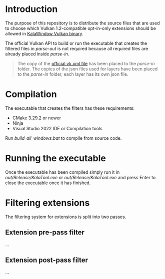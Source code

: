 # Introduction

The purpose of this repository is to distribute the source files that are used to choose which Vulkan 1.2-compatible opt-in-only extensions should be allowed in [KalaWindow Vulkan binary](https://github.com/KalaKit/KalaWindow).

The official Vulkan API to build or run the executable that creates the filtered files in *parse-out* is not required because all required files are already placed inside *parse-in*.

> The copy of the [official vk.xml file](https://github.com/KhronosGroup/Vulkan-Docs/blob/main/xml/vk.xml) has been placed to the *parse-in* folder.
> The copies of the json files used for layers have been placed to the *parse-in* folder, each layer has its own json file.

# Compilation

The executable that creates the filters has these requirements:
- CMake 3.29.2 or newer
- Ninja
- Visual Studio 2022 IDE or Compilation tools

Run *build_all_windows.bat* to compile from source code.

# Running the executable

Once the executable has been compiled simply run it in *out/Release/KalaTool.exe* or *out/Release/KalaTool.exe* and press Enter to close the executable once it has finished.

# Filtering extensions

The filtering system for extensions is split into two passes.

## Extension pre-pass filter

...

## Extension post-pass filter

...
